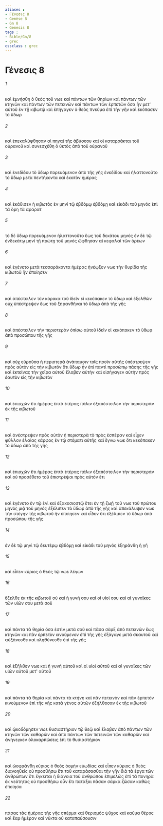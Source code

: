```yaml
---
aliases : 
- Γένεσις 8
- Genèse 8
- Gn 8
- Genesis 8
tags : 
- Bible/Gn/8
- grec
cssclass : grec
---
```


# Γένεσις 8

###### 1
καὶ ἐμνήσθη ὁ θεὸς τοῦ νωε καὶ πάντων τῶν θηρίων καὶ πάντων τῶν κτηνῶν καὶ πάντων τῶν πετεινῶν καὶ πάντων τῶν ἑρπετῶν ὅσα ἦν μετ' αὐτοῦ ἐν τῇ κιβωτῷ καὶ ἐπήγαγεν ὁ θεὸς πνεῦμα ἐπὶ τὴν γῆν καὶ ἐκόπασεν τὸ ὕδωρ
###### 2
καὶ ἐπεκαλύφθησαν αἱ πηγαὶ τῆς ἀβύσσου καὶ οἱ καταρράκται τοῦ οὐρανοῦ καὶ συνεσχέθη ὁ ὑετὸς ἀπὸ τοῦ οὐρανοῦ
###### 3
καὶ ἐνεδίδου τὸ ὕδωρ πορευόμενον ἀπὸ τῆς γῆς ἐνεδίδου καὶ ἠλαττονοῦτο τὸ ὕδωρ μετὰ πεντήκοντα καὶ ἑκατὸν ἡμέρας
###### 4
καὶ ἐκάθισεν ἡ κιβωτὸς ἐν μηνὶ τῷ ἑβδόμῳ ἑβδόμῃ καὶ εἰκάδι τοῦ μηνός ἐπὶ τὰ ὄρη τὰ αραρατ
###### 5
τὸ δὲ ὕδωρ πορευόμενον ἠλαττονοῦτο ἕως τοῦ δεκάτου μηνός ἐν δὲ τῷ ἑνδεκάτῳ μηνί τῇ πρώτῃ τοῦ μηνός ὤφθησαν αἱ κεφαλαὶ τῶν ὀρέων
###### 6
καὶ ἐγένετο μετὰ τεσσαράκοντα ἡμέρας ἠνέῳξεν νωε τὴν θυρίδα τῆς κιβωτοῦ ἣν ἐποίησεν
###### 7
καὶ ἀπέστειλεν τὸν κόρακα τοῦ ἰδεῖν εἰ κεκόπακεν τὸ ὕδωρ καὶ ἐξελθὼν οὐχ ὑπέστρεψεν ἕως τοῦ ξηρανθῆναι τὸ ὕδωρ ἀπὸ τῆς γῆς
###### 8
καὶ ἀπέστειλεν τὴν περιστερὰν ὀπίσω αὐτοῦ ἰδεῖν εἰ κεκόπακεν τὸ ὕδωρ ἀπὸ προσώπου τῆς γῆς
###### 9
καὶ οὐχ εὑροῦσα ἡ περιστερὰ ἀνάπαυσιν τοῖς ποσὶν αὐτῆς ὑπέστρεψεν πρὸς αὐτὸν εἰς τὴν κιβωτόν ὅτι ὕδωρ ἦν ἐπὶ παντὶ προσώπῳ πάσης τῆς γῆς καὶ ἐκτείνας τὴν χεῖρα αὐτοῦ ἔλαβεν αὐτὴν καὶ εἰσήγαγεν αὐτὴν πρὸς ἑαυτὸν εἰς τὴν κιβωτόν
###### 10
καὶ ἐπισχὼν ἔτι ἡμέρας ἑπτὰ ἑτέρας πάλιν ἐξαπέστειλεν τὴν περιστερὰν ἐκ τῆς κιβωτοῦ
###### 11
καὶ ἀνέστρεψεν πρὸς αὐτὸν ἡ περιστερὰ τὸ πρὸς ἑσπέραν καὶ εἶχεν φύλλον ἐλαίας κάρφος ἐν τῷ στόματι αὐτῆς καὶ ἔγνω νωε ὅτι κεκόπακεν τὸ ὕδωρ ἀπὸ τῆς γῆς
###### 12
καὶ ἐπισχὼν ἔτι ἡμέρας ἑπτὰ ἑτέρας πάλιν ἐξαπέστειλεν τὴν περιστεράν καὶ οὐ προσέθετο τοῦ ἐπιστρέψαι πρὸς αὐτὸν ἔτι
###### 13
καὶ ἐγένετο ἐν τῷ ἑνὶ καὶ ἑξακοσιοστῷ ἔτει ἐν τῇ ζωῇ τοῦ νωε τοῦ πρώτου μηνός μιᾷ τοῦ μηνός ἐξέλιπεν τὸ ὕδωρ ἀπὸ τῆς γῆς καὶ ἀπεκάλυψεν νωε τὴν στέγην τῆς κιβωτοῦ ἣν ἐποίησεν καὶ εἶδεν ὅτι ἐξέλιπεν τὸ ὕδωρ ἀπὸ προσώπου τῆς γῆς
###### 14
ἐν δὲ τῷ μηνὶ τῷ δευτέρῳ ἑβδόμῃ καὶ εἰκάδι τοῦ μηνός ἐξηράνθη ἡ γῆ
###### 15
καὶ εἶπεν κύριος ὁ θεὸς τῷ νωε λέγων
###### 16
ἔξελθε ἐκ τῆς κιβωτοῦ σὺ καὶ ἡ γυνή σου καὶ οἱ υἱοί σου καὶ αἱ γυναῖκες τῶν υἱῶν σου μετὰ σοῦ
###### 17
καὶ πάντα τὰ θηρία ὅσα ἐστὶν μετὰ σοῦ καὶ πᾶσα σὰρξ ἀπὸ πετεινῶν ἕως κτηνῶν καὶ πᾶν ἑρπετὸν κινούμενον ἐπὶ τῆς γῆς ἐξάγαγε μετὰ σεαυτοῦ καὶ αὐξάνεσθε καὶ πληθύνεσθε ἐπὶ τῆς γῆς
###### 18
καὶ ἐξῆλθεν νωε καὶ ἡ γυνὴ αὐτοῦ καὶ οἱ υἱοὶ αὐτοῦ καὶ αἱ γυναῖκες τῶν υἱῶν αὐτοῦ μετ' αὐτοῦ
###### 19
καὶ πάντα τὰ θηρία καὶ πάντα τὰ κτήνη καὶ πᾶν πετεινὸν καὶ πᾶν ἑρπετὸν κινούμενον ἐπὶ τῆς γῆς κατὰ γένος αὐτῶν ἐξήλθοσαν ἐκ τῆς κιβωτοῦ
###### 20
καὶ ᾠκοδόμησεν νωε θυσιαστήριον τῷ θεῷ καὶ ἔλαβεν ἀπὸ πάντων τῶν κτηνῶν τῶν καθαρῶν καὶ ἀπὸ πάντων τῶν πετεινῶν τῶν καθαρῶν καὶ ἀνήνεγκεν ὁλοκαρπώσεις ἐπὶ τὸ θυσιαστήριον
###### 21
καὶ ὠσφράνθη κύριος ὁ θεὸς ὀσμὴν εὐωδίας καὶ εἶπεν κύριος ὁ θεὸς διανοηθείς οὐ προσθήσω ἔτι τοῦ καταράσασθαι τὴν γῆν διὰ τὰ ἔργα τῶν ἀνθρώπων ὅτι ἔγκειται ἡ διάνοια τοῦ ἀνθρώπου ἐπιμελῶς ἐπὶ τὰ πονηρὰ ἐκ νεότητος οὐ προσθήσω οὖν ἔτι πατάξαι πᾶσαν σάρκα ζῶσαν καθὼς ἐποίησα
###### 22
πάσας τὰς ἡμέρας τῆς γῆς σπέρμα καὶ θερισμός ψῦχος καὶ καῦμα θέρος καὶ ἔαρ ἡμέραν καὶ νύκτα οὐ καταπαύσουσιν
